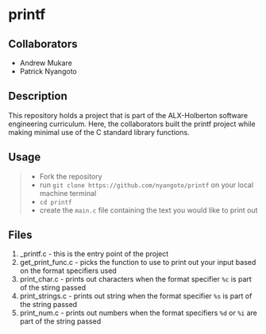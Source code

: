 # printf

## Collaborators
- Andrew Mukare
- Patrick Nyangoto

## Description
This repository holds a project that is part of the ALX-Holberton software engineering curriculum.
Here, the collaborators built the printf project while making minimal use of the C standard library functions.

## Usage
> - Fork the repository
> - run `git clone https://github.com/nyangoto/printf` on your local machine terminal
> - `cd printf`
> - create the `main.c` file containing the text you would like to print out

## Files
1. _printf.c - this is the entry point of the project
2. get_print_func.c - picks the function to use to print out your input based on the format specifiers used
3. print_char.c - prints out characters when the format specifier `%c` is part of the stirng passed
4. print_strings.c - prints out string when the format specifier `%s` is part of the string passed
6. print_num.c - prints out numbers when the format specifiers `%d` or `%i` are part of the string passed
